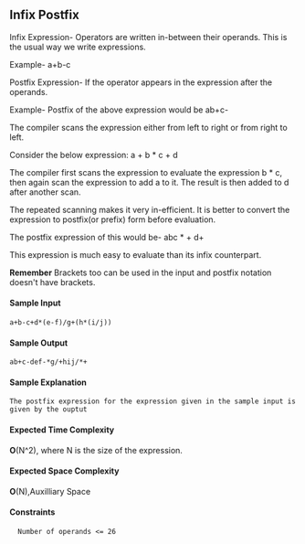 ## **Infix Postfix**
Infix Expression- Operators are written in-between their operands. This is the usual way we write expressions.

Example- a+b-c

Postfix Expression- If the operator appears in the expression after the operands.

Example- Postfix of the above expression would be ab+c-

The compiler scans the expression either from left to right or from right to left.

Consider the below expression: a + b * c + d

The compiler first scans the expression to evaluate the expression b * c, then again scan the expression to add a to it. The result is then added to d after another scan.

The repeated scanning makes it very in-efficient. It is better to convert the expression to postfix(or prefix) form before evaluation.

The postfix expression of this would be- abc * + d+ 

This expression is much easy to evaluate than its infix counterpart.

**Remember** Brackets too can be used in the input and postfix notation doesn't have brackets.




#### **Sample Input**
	a+b-c+d*(e-f)/g+(h*(i/j))

	

#### **Sample Output**
	ab+c-def-*g/+hij/*+

#### **Sample Explanation**
	The postfix expression for the expression given in the sample input is given by the ouptut
#### **Expected Time Complexity**
__O__(N^2), where N is the size of the expression.

#### **Expected Space Complexity**
__O__(N),Auxilliary Space  

#### **Constraints**
	  Number of operands <= 26
